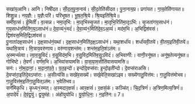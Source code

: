 

  
सखा॑य॒आनि। आनि। निषी॑दत। सी॒द॒त॒पु॒ना॒नाय॑। सी॒द॒तेति॑सीदत। पु॒ना॒नाय॒प्र। प्रगा॑यत। गा॒य॒तेति॑गायत॥ शिशु॒न्न। नय॒ज्ञै:। य॒ज्ञै:परि॑। परि॑भूषत। भू॒ष॒त॒श्रि॒ये। श्रि॒यइति॑श्रि॒ये॥  
समी॑व॒त्सं। ई॒मितीं॑। व॒त्सन्न। नमा॒तृभि॑:। मा॒तृभि॑स्सृ॒जत॑। मा॒तृभि॒रिति॑मा॒तृऽभि॑:। सृ॒जता॑गय॒साध॑नं। ग॒य॒साध॑न॒मिति॑ग॒य॒ऽसाध॑नं॥ दे॒वा॒व्यं१॒॑मदं॑। दे॒वा॒व्य॑१॒॑मिति॑दे॒व॒ऽअ॒व्यं॑। मद॑म॒भि। अ॒भिद्विश॑वसं। द्विश॑वस॒मिति॒द्विऽश॑वसं॥  
पु॒नाता॑दक्ष॒साध॑नं। द॒क्ष॒साध॑नं॒यथा॑। द॒क्ष॒साध॑न॒मिति॑द॒क्ष॒ऽसाध॑नं। यथा॒शर्धा॑य। शर्धा॑यवी॒तये॑। वी॒तय॒इति॑वी॒तये॑॥ यथा॑मि॒त्राय॑। मि॒त्राय॒वरु॑णाय। वरु॑णाय॒शन्त॑म:। शन्त॑म॒इति॒शंऽत॑म:॥  
अ॒स्मभ्यं॑त्वा। त्वा॒व॒सु॒विदं॑। व॒सु॒विद॑म॒भि। व॒सु॒विद॒मिति॑व॒सु॒ऽविदं॑। अ॒भिवाणी॑:। वाणी॒रनू॑षत। अनू॑ष॒तेत्यनू॑षत॥ गोभि॑ष्टे। ते॒वर्णं॑। वर्ण॑म॒भि। अ॒भिवा॑सयामसि। वा॒स॒या॒म॒सीति॑वासयामसि॥  
सन॑:। नो॒म॒दा॒नां॒। म॒दा॒नां॒प॒ते॒। प॒त॒इन्दो॑। इन्दो॑दे॒वप्स॑रा: इ॒न्दो॒इती॑न्दो। दे॒वप्स॑राअसि। दे॒वप्स॑रा॒इति॑दे॒वऽप्स॑रा:। अ॒सीत्य॑सि॥ सखे॑व॒सख्ये॑। सखे॒वेति॒सखा॑ऽइव। सख्ये॑गातु॒वित्त॑म:। गा॒तु॒वित्त॑मोभव। गा॒तु॒वित्त॑म॒इति॑गा॒तु॒वित्ऽत॑म:। भ॒वेति॑भव॥  
सने॑मिकृ॒धि। कृ॒ध्य१॒॑स्मत्। अ॒स्मदार॒क्षसं॑। आर॒क्षसं॑। र॒क्षसं॒कं। कञ्चि॑त्। चि॒द॒त्रिणं॑। अ॒त्रिण॒मित्य॒त्रिणं॑॥ अ॒पादे॑वं। दे॒वं॒द्व॒युं। द्व॒युमंह॑:। अंहो॑युयोधि। यु॒यो॒धि॒न॒:। न॒इति॑न:॥ 7॥  
